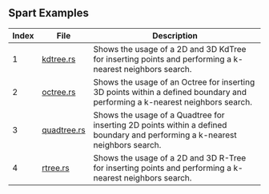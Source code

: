 ## Spart Examples

| Index | File                       | Description                                                                                                                  |
|-------|----------------------------|------------------------------------------------------------------------------------------------------------------------------|
| 1     | [kdtree.rs](kdtree.rs)     | Shows the usage of a 2D and 3D KdTree for inserting points and performing a k-nearest neighbors search.                      |
| 2     | [octree.rs](octree.rs)     | Shows the usage of an Octree for inserting 3D points within a defined boundary and performing a k-nearest neighbors search.  |
| 3     | [quadtree.rs](quadtree.rs) | Shows the usage of a Quadtree for inserting 2D points within a defined boundary and performing a k-nearest neighbors search. |
| 4     | [rtree.rs](rtree.rs)       | Shows the usage of a 2D and 3D R-Tree for inserting points and performing a k-nearest neighbors search.                      |
